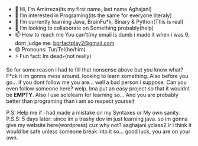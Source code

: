 - 👋 Hi, I’m Amirreza(its my first name, last name Aghajani)
- 👀 I’m interested in Programing(its the same for everyone literaly)
- 🌱 I’m currently learning Java, BrainFu*k, Binary & Python(This is real)
- 💞️ I’m looking to collaborate on Something probably(help)
- 📫 How to reach me You can't(my email is dumb i made it when i was 9, dont judge me: bprfactplay2@gmail.com
- 😄 Pronouns: Tur/Tel(he/him)
- ⚡ Fun fact: Im dead💀(not really)

So for some reason i had to fill that nonsense above but you know what? F*ck it im gonna mess around.
looking to learn something. Also before you go... if you dont follow me you are... well a bad person i suppose. Can you even follow someone here?
welp. Ima put an easy project so that it wouldnt be __EMPTY__.
Also I use sololearn for learning so...
And you are probably better than programing than i am so respect yourself 

P.S: Help me if i had made a mistake on my Syntaxes or My own sanity.
P.S.S: 5 days later: since im a trashy dev im just learning java. so im gonna give my website here(wordpress) cuz why not? 
aaghajani.yclass2.ir
i think it would be safe unless someone break into it so...
good luck, you are on your own.
